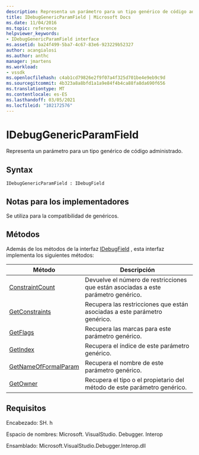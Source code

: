 ```yaml
---
description: Representa un parámetro para un tipo genérico de código administrado.
title: IDebugGenericParamField | Microsoft Docs
ms.date: 11/04/2016
ms.topic: reference
helpviewer_keywords:
- IDebugGenericParamField interface
ms.assetid: ba24f499-5ba7-4c67-83e6-923229b52327
author: acangialosi
ms.author: anthc
manager: jmartens
ms.workload:
- vssdk
ms.openlocfilehash: c4ab1cd79826e2f9f07a4f325d701be4e9eb9c9d
ms.sourcegitcommit: 4b323a8a8bfd1a1a9e84f4b4ca88fa8da690f656
ms.translationtype: MT
ms.contentlocale: es-ES
ms.lasthandoff: 03/05/2021
ms.locfileid: "102172576"
---
```

# <a name="idebuggenericparamfield"></a>IDebugGenericParamField
Representa un parámetro para un tipo genérico de código administrado.

## <a name="syntax"></a>Syntax

```
IDebugGenericParamField : IDebugField
```

## <a name="notes-for-implementers"></a>Notas para los implementadores
 Se utiliza para la compatibilidad de genéricos.

## <a name="methods"></a>Métodos
 Además de los métodos de la interfaz [IDebugField](../../../extensibility/debugger/reference/idebugfield.md) , esta interfaz implementa los siguientes métodos:

|Método|Descripción|
|------------|-----------------|
|[ConstraintCount](../../../extensibility/debugger/reference/idebuggenericparamfield-constraintcount.md)|Devuelve el número de restricciones que están asociadas a este parámetro genérico.|
|[GetConstraints](../../../extensibility/debugger/reference/idebuggenericparamfield-getconstraints.md)|Recupera las restricciones que están asociadas a este parámetro genérico.|
|[GetFlags](../../../extensibility/debugger/reference/idebuggenericparamfield-getflags.md)|Recupera las marcas para este parámetro genérico.|
|[GetIndex](../../../extensibility/debugger/reference/idebuggenericparamfield-getindex.md)|Recupera el índice de este parámetro genérico.|
|[GetNameOfFormalParam](../../../extensibility/debugger/reference/idebuggenericparamfield-getnameofformalparam.md)|Recupera el nombre de este parámetro genérico.|
|[GetOwner](../../../extensibility/debugger/reference/idebuggenericparamfield-getowner.md)|Recupera el tipo o el propietario del método de este parámetro genérico.|

## <a name="requirements"></a>Requisitos
 Encabezado: SH. h

 Espacio de nombres: Microsoft. VisualStudio. Debugger. Interop

 Ensamblado: Microsoft.VisualStudio.Debugger.Interop.dll
